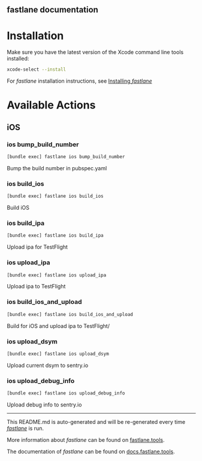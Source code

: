 fastlane documentation
----

# Installation

Make sure you have the latest version of the Xcode command line tools installed:

```sh
xcode-select --install
```

For _fastlane_ installation instructions, see [Installing _fastlane_](https://docs.fastlane.tools/#installing-fastlane)

# Available Actions

## iOS

### ios bump_build_number

```sh
[bundle exec] fastlane ios bump_build_number
```

Bump the build number in pubspec.yaml

### ios build_ios

```sh
[bundle exec] fastlane ios build_ios
```

Build iOS

### ios build_ipa

```sh
[bundle exec] fastlane ios build_ipa
```

Upload ipa for TestFlight

### ios upload_ipa

```sh
[bundle exec] fastlane ios upload_ipa
```

Upload ipa to TestFlight

### ios build_ios_and_upload

```sh
[bundle exec] fastlane ios build_ios_and_upload
```

Build for iOS and upload ipa to TestFlight/

### ios upload_dsym

```sh
[bundle exec] fastlane ios upload_dsym
```

Upload current dsym to sentry.io

### ios upload_debug_info

```sh
[bundle exec] fastlane ios upload_debug_info
```

Upload debug info to sentry.io

----

This README.md is auto-generated and will be re-generated every time [_fastlane_](https://fastlane.tools) is run.

More information about _fastlane_ can be found on [fastlane.tools](https://fastlane.tools).

The documentation of _fastlane_ can be found on [docs.fastlane.tools](https://docs.fastlane.tools).
